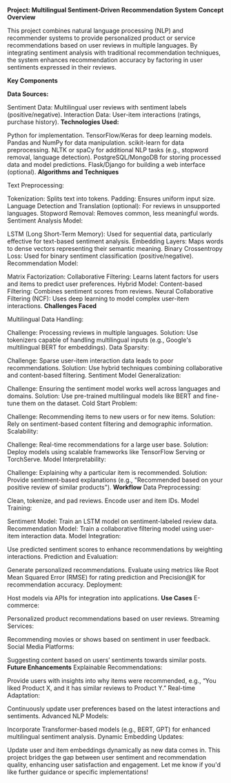 **Project: Multilingual Sentiment-Driven Recommendation System**
**Concept Overview**

This project combines natural language processing (NLP) and recommender systems to provide personalized product or service recommendations based on user reviews in multiple languages. By integrating sentiment analysis with traditional recommendation techniques, the system enhances recommendation accuracy by factoring in user sentiments expressed in their reviews.

**Key Components**

**Data Sources:**

Sentiment Data: Multilingual user reviews with sentiment labels (positive/negative).
Interaction Data: User-item interactions (ratings, purchase history).
**Technologies Used:**

Python for implementation.
TensorFlow/Keras for deep learning models.
Pandas and NumPy for data manipulation.
scikit-learn for data preprocessing.
NLTK or spaCy for additional NLP tasks (e.g., stopword removal, language detection).
PostgreSQL/MongoDB for storing processed data and model predictions.
Flask/Django for building a web interface (optional).
**Algorithms and Techniques**

Text Preprocessing:

Tokenization: Splits text into tokens.
Padding: Ensures uniform input size.
Language Detection and Translation (optional): For reviews in unsupported languages.
Stopword Removal: Removes common, less meaningful words.
Sentiment Analysis Model:

LSTM (Long Short-Term Memory): Used for sequential data, particularly effective for text-based sentiment analysis.
Embedding Layers: Maps words to dense vectors representing their semantic meaning.
Binary Crossentropy Loss: Used for binary sentiment classification (positive/negative).
Recommendation Model:

Matrix Factorization:
Collaborative Filtering: Learns latent factors for users and items to predict user preferences.
Hybrid Model:
Content-based Filtering: Combines sentiment scores from reviews.
Neural Collaborative Filtering (NCF): Uses deep learning to model complex user-item interactions.
**Challenges Faced**

Multilingual Data Handling:

Challenge: Processing reviews in multiple languages.
Solution: Use tokenizers capable of handling multilingual inputs (e.g., Google's multilingual BERT for embeddings).
Data Sparsity:

Challenge: Sparse user-item interaction data leads to poor recommendations.
Solution: Use hybrid techniques combining collaborative and content-based filtering.
Sentiment Model Generalization:

Challenge: Ensuring the sentiment model works well across languages and domains.
Solution: Use pre-trained multilingual models like BERT and fine-tune them on the dataset.
Cold Start Problem:

Challenge: Recommending items to new users or for new items.
Solution: Rely on sentiment-based content filtering and demographic information.
Scalability:

Challenge: Real-time recommendations for a large user base.
Solution: Deploy models using scalable frameworks like TensorFlow Serving or TorchServe.
Model Interpretability:

Challenge: Explaining why a particular item is recommended.
Solution: Provide sentiment-based explanations (e.g., "Recommended based on your positive review of similar products").
**Workflow**
Data Preprocessing:

Clean, tokenize, and pad reviews.
Encode user and item IDs.
Model Training:

Sentiment Model: Train an LSTM model on sentiment-labeled review data.
Recommendation Model: Train a collaborative filtering model using user-item interaction data.
Model Integration:

Use predicted sentiment scores to enhance recommendations by weighting interactions.
Prediction and Evaluation:

Generate personalized recommendations.
Evaluate using metrics like Root Mean Squared Error (RMSE) for rating prediction and Precision@K for recommendation accuracy.
Deployment:

Host models via APIs for integration into applications.
**Use Cases**
E-commerce:

Personalized product recommendations based on user reviews.
Streaming Services:

Recommending movies or shows based on sentiment in user feedback.
Social Media Platforms:

Suggesting content based on users’ sentiments towards similar posts.
**Future Enhancements**
Explainable Recommendations:

Provide users with insights into why items were recommended, e.g., “You liked Product X, and it has similar reviews to Product Y.”
Real-time Adaptation:

Continuously update user preferences based on the latest interactions and sentiments.
Advanced NLP Models:

Incorporate Transformer-based models (e.g., BERT, GPT) for enhanced multilingual sentiment analysis.
Dynamic Embedding Updates:

Update user and item embeddings dynamically as new data comes in.
This project bridges the gap between user sentiment and recommendation quality, enhancing user satisfaction and engagement. Let me know if you'd like further guidance or specific implementations!
